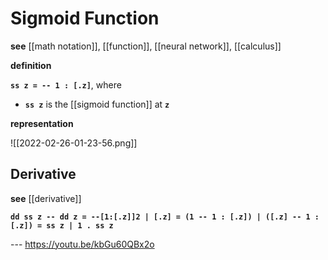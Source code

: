 # Sigmoid Function

**see** [[math notation]], [[function]], [[neural network]], [[calculus]]

**definition**

**`ss z = -- 1 : [.z]`**, where

- **`ss z`** is the [[sigmoid function]] at **`z`**

**representation**

![[2022-02-26-01-23-56.png]]

## Derivative

**see** [[derivative]]

**`dd ss z -- dd z = --[1:[.z]]2 | [.z] = (1 -- 1 : [.z]) | ([.z] -- 1 : [.z]) = ss z | 1 . ss z`**

--- <https://youtu.be/kbGu60QBx2o>
